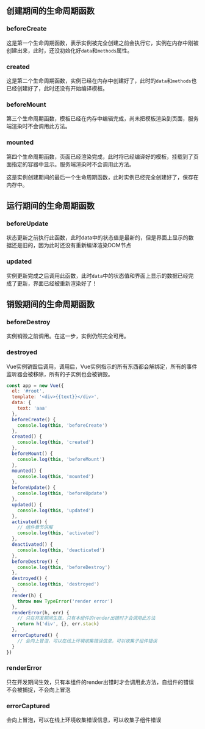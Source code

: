 ## 创建期间的生命周期函数

### beforeCreate

这是第一个生命周期函数，表示实例被完全创建之前会执行它，实例在内存中刚被创建出来，此时，还没初始化好`data`和`methods`属性。

### created

这是第二个生命周期函数，实例已经在内存中创建好了，此时的`data`和`methods`也已经创建好了，此时还没有开始编译模板。

### beforeMount

第三个生命周期函数，模板已经在内存中编辑完成，尚未把模板渲染到页面，服务端渲染时不会调用此方法。

### mounted

第四个生命周期函数，页面已经渲染完成，此时将已经编译好的模板，挂载到了页面指定的容器中显示。服务端渲染时不会调用此方法。

这是实例创建期间的最后一个生命周期函数，此时实例已经完全创建好了，保存在内存中。



## 运行期间的生命周期函数

### beforeUpdate

状态更新之前执行此函数，此时data中的状态值是最新的，但是界面上显示的数据还是旧的，因为此时还没有重新编译渲染DOM节点

### updated

实例更新完成之后调用此函数，此时`data`中的状态值和界面上显示的数据已经完成了更新，界面已经被重新渲染好了！



## 销毁期间的生命周期函数

### beforeDestroy

实例销毁之前调用。在这一步，实例仍然完全可用。

### destroyed

Vue实例销毁后调用，调用后，Vue实例指示的所有东西都会解绑定，所有的事件监听器会被移除，所有的子实例也会被销毁。

```javascript
const app = new Vue({
  el: '#root',
  template: '<div>{{text}}</div>',
  data: {
    text: 'aaa'
  },
  beforeCreate() {
    console.log(this, 'beforeCreate')
  },
  created() {
    console.log(this, 'created')
  },
  beforeMount() {
    console.log(this, 'beforeMount')
  },
  mounted() {
    console.log(this, 'mounted')
  },
  beforeUpdate() {
    console.log(this, 'beforeUpdate')
  },
  updated() {
    console.log(this, 'updated')
  },
  activated() {
    // 组件章节讲解
    console.log(this, 'activated')
  },
  deactivated() {
    console.log(this, 'deacticated')
  },
  beforeDestroy() {
    console.log(this, 'beforeDestroy')
  },
  destroyed() {
    console.log(this, 'destroyed')
  },
  render(h) {
    throw new TypeError('render error')
  },
  renderError(h, err) {
    // 只在开发期间生效，只有本组件的render出错时才会调用此方法
    return h('div', {}, err.stack)
  },
  errorCaptured() {
    // 会向上冒泡，可以在线上环境收集错误信息，可以收集子组件错误
  }
})
```

### renderError

只在开发期间生效，只有本组件的render出错时才会调用此方法，自组件的错误不会被捕捉，不会向上冒泡

### errorCaptured

会向上冒泡，可以在线上环境收集错误信息，可以收集子组件错误